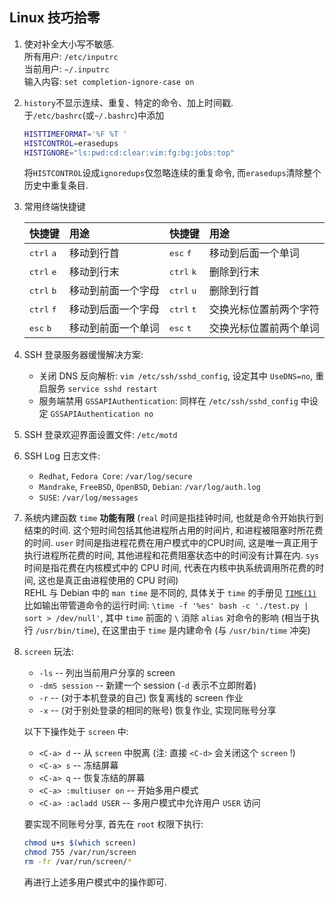 ## Linux 技巧拾零

1. 使对补全大小写不敏感.  
   所有用户: `/etc/inputrc`  
   当前用户: `~/.inputrc`  
   输入内容: `set completion-ignore-case on`
1. `history`不显示连续、重复、特定的命令、加上时间戳.  
   于`/etc/bashrc`(或`~/.bashrc`)中添加
   ```bash
   HISTTIMEFORMAT='%F %T '
   HISTCONTROL=erasedups
   HISTIGNORE="ls:pwd:cd:clear:vim:fg:bg:jobs:top"
   ```
   将`HISTCONTROL`设成`ignoredups`仅忽略连续的重复命令,
   而`erasedups`清除整个历史中重复条目.
1. 常用终端快捷键

   | 快捷键                       | 用途               | 快捷键                       | 用途                  |
   | :---                         | :---               | :---                         | :---                   |
   | <kbd>ctrl</kbd> <kbd>a</kbd> | 移动到行首         | <kbd>esc</kbd>  <kbd>f</kbd> | 移动到后面一个单词     |
   | <kbd>ctrl</kbd> <kbd>e</kbd> | 移动到行末         | <kbd>ctrl</kbd> <kbd>k</kbd> | 删除到行末             |
   | <kbd>ctrl</kbd> <kbd>b</kbd> | 移动到前面一个字母 | <kbd>ctrl</kbd> <kbd>u</kbd> | 删除到行首             |
   | <kbd>ctrl</kbd> <kbd>f</kbd> | 移动到后面一个字母 | <kbd>ctrl</kbd> <kbd>t</kbd> | 交换光标位置前两个字符 |
   | <kbd>esc</kbd>  <kbd>b</kbd> | 移动到前面一个单词 | <kbd>esc</kbd>  <kbd>t</kbd> | 交换光标位置前两个单词 |
1. SSH 登录服务器缓慢解决方案:
   - 关闭 DNS 反向解析: `vim /etc/ssh/sshd_config`,
     设定其中 `UseDNS=no`, 重启服务 `service sshd restart`
   - 服务端禁用 `GSSAPIAuthentication`: 同样在 `/etc/ssh/sshd_config`
     中设定  `GSSAPIAuthentication no`
1. SSH 登录欢迎界面设置文件: `/etc/motd`
1. SSH Log 日志文件:
   - `Redhat`, `Fedora Core`: `/var/log/secure`
   - `Mandrake`, `FreeBSD`, `OpenBSD`, `Debian`: `/var/log/auth.log`
   - `SUSE`: `/var/log/messages`
1. 系统内建函数 `time` **功能有限** (`real` 时间是指挂钟时间,
   也就是命令开始执行到结束的时间. 这个短时间包括其他进程所占用的时间片,
   和进程被阻塞时所花费的时间. `user` 时间是指进程花费在用户模式中的CPU时间,
   这是唯一真正用于执行进程所花费的时间, 其他进程和花费阻塞状态中的时间没有计算在内.
   `sys` 时间是指花费在内核模式中的 CPU 时间, 代表在内核中执系统调用所花费的时间,
   这也是真正由进程使用的 CPU 时间)  
   REHL 与 Debian 中的 `man time` 是不同的, 具体关于 `time` 的手册见
   [`TIME(1)`](src/man/TIME(1))  
   比如输出带管道命令的运行时间:
   `\time -f '%es' bash -c './test.py | sort > /dev/null'`,
   其中 `time` 前面的 `\` 消除 `alias` 对命令的影响 (相当于执行 `/usr/bin/time`),
   在这里由于 `time` 是内建命令 (与 `/usr/bin/time` 冲突)
1. `screen` 玩法:
   - `-ls` -- 列出当前用户分享的 screen
   - `-dmS session` -- 新建一个 session (`-d` 表示不立即附着)
   - `-r` -- (对于本机登录的自己) 恢复离线的 screen 作业
   - `-x` -- (对于别处登录的相同的账号) 恢复作业, 实现同账号分享

   以下下操作处于 `screen` 中:
   - `<C-a> d` -- 从 `screen` 中脱离 (注: 直接 `<C-d>` 会关闭这个 `screen` !)
   - `<C-a> s` -- 冻结屏幕
   - `<C-a> q` -- 恢复冻结的屏幕
   - `<C-a> :multiuser on` -- 开始多用户模式
   - `<C-a> :acladd USER` -- 多用户模式中允许用户 `USER` 访问

   要实现不同账号分享, 首先在 `root` 权限下执行:
   ```sh
   chmod u+s $(which screen)
   chmod 755 /var/run/screen
   rm -fr /var/run/screen/*
   ```
   再进行上述多用户模式中的操作即可.


